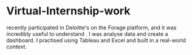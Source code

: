 # Virtual-Internship-work
 recently participated in Deloitte's on the Forage platform, and it was incredibly useful to understand .  I was analyse data and create a dashboard. I practised using Tableau and Excel and built  in a real-world context.  
